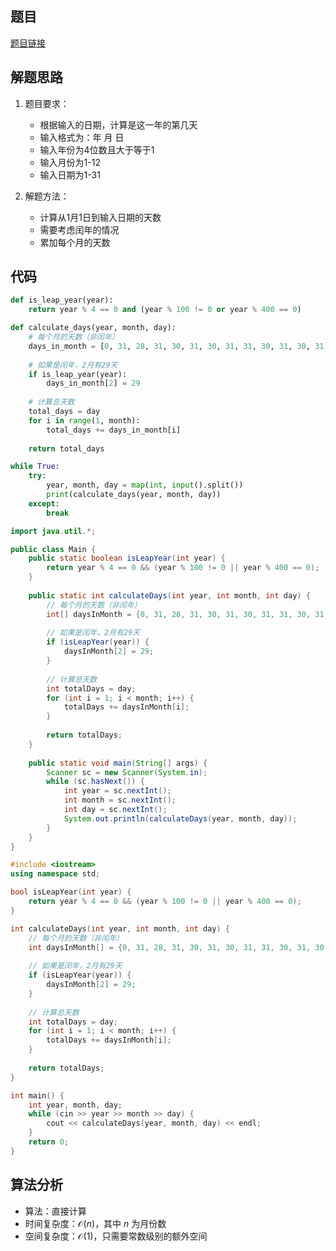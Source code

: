 ## 题目
[题目链接](https://www.nowcoder.com/practice/769d45d455fe40b385ba32f97e7bcded?tpId=37&tqId=36897&sourceUrl=/exam/oj&channenl=wgithub&fromPut=wgithub)

## 解题思路

1. 题目要求：
   - 根据输入的日期，计算是这一年的第几天
   - 输入格式为：年 月 日
   - 输入年份为4位数且大于等于1
   - 输入月份为1-12
   - 输入日期为1-31

2. 解题方法：
   - 计算从1月1日到输入日期的天数
   - 需要考虑闰年的情况
   - 累加每个月的天数

## 代码

```python
def is_leap_year(year):
    return year % 4 == 0 and (year % 100 != 0 or year % 400 == 0)

def calculate_days(year, month, day):
    # 每个月的天数（非闰年）
    days_in_month = [0, 31, 28, 31, 30, 31, 30, 31, 31, 30, 31, 30, 31]
    
    # 如果是闰年，2月有29天
    if is_leap_year(year):
        days_in_month[2] = 29
    
    # 计算总天数
    total_days = day
    for i in range(1, month):
        total_days += days_in_month[i]
    
    return total_days

while True:
    try:
        year, month, day = map(int, input().split())
        print(calculate_days(year, month, day))
    except:
        break
```

```java
import java.util.*;

public class Main {
    public static boolean isLeapYear(int year) {
        return year % 4 == 0 && (year % 100 != 0 || year % 400 == 0);
    }
    
    public static int calculateDays(int year, int month, int day) {
        // 每个月的天数（非闰年）
        int[] daysInMonth = {0, 31, 28, 31, 30, 31, 30, 31, 31, 30, 31, 30, 31};
        
        // 如果是闰年，2月有29天
        if (isLeapYear(year)) {
            daysInMonth[2] = 29;
        }
        
        // 计算总天数
        int totalDays = day;
        for (int i = 1; i < month; i++) {
            totalDays += daysInMonth[i];
        }
        
        return totalDays;
    }
    
    public static void main(String[] args) {
        Scanner sc = new Scanner(System.in);
        while (sc.hasNext()) {
            int year = sc.nextInt();
            int month = sc.nextInt();
            int day = sc.nextInt();
            System.out.println(calculateDays(year, month, day));
        }
    }
}
```

```cpp
#include <iostream>
using namespace std;

bool isLeapYear(int year) {
    return year % 4 == 0 && (year % 100 != 0 || year % 400 == 0);
}

int calculateDays(int year, int month, int day) {
    // 每个月的天数（非闰年）
    int daysInMonth[] = {0, 31, 28, 31, 30, 31, 30, 31, 31, 30, 31, 30, 31};
    
    // 如果是闰年，2月有29天
    if (isLeapYear(year)) {
        daysInMonth[2] = 29;
    }
    
    // 计算总天数
    int totalDays = day;
    for (int i = 1; i < month; i++) {
        totalDays += daysInMonth[i];
    }
    
    return totalDays;
}

int main() {
    int year, month, day;
    while (cin >> year >> month >> day) {
        cout << calculateDays(year, month, day) << endl;
    }
    return 0;
}
```

## 算法分析
- 算法：直接计算
- 时间复杂度：$\mathcal{O}(n)$，其中 $n$ 为月份数
- 空间复杂度：$\mathcal{O}(1)$，只需要常数级别的额外空间
